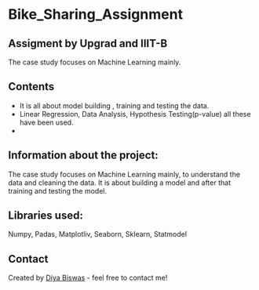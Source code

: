 # Bike_Sharing_Assignment
## Assigment by Upgrad and IIIT-B

The case study focuses on Machine Learning mainly.

## Contents
* It is all about model building , training and testing the data.
* Linear Regression, Data Analysis, Hypothesis Testing(p-value) all these have been used.
* 
## Information about the project:
The case study focuses on Machine Learning mainly, to understand the data and cleaning the data. It is about building a model and after that training and testing the model.

## Libraries used:
Numpy, Padas, Matplotliv, Seaborn, Sklearn, Statmodel

## Contact
Created by [Diya Biswas](https://github.com/biswasdiya) - feel free to contact me!
